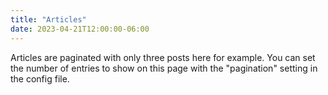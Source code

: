 ```yaml
---
title: "Articles"
date: 2023-04-21T12:00:00-06:00
---
```

Articles are paginated with only three posts here for example. You can set the number of entries to show on this page with the "pagination" setting in the config file.
